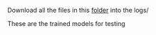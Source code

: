 
Download all the files in this [folder](https://drive.google.com/drive/folders/1DiL770GQJsCs5C3L7_D_ARtbKCt0r3w9?usp=sharing) into the logs/

These are the trained models for testing
